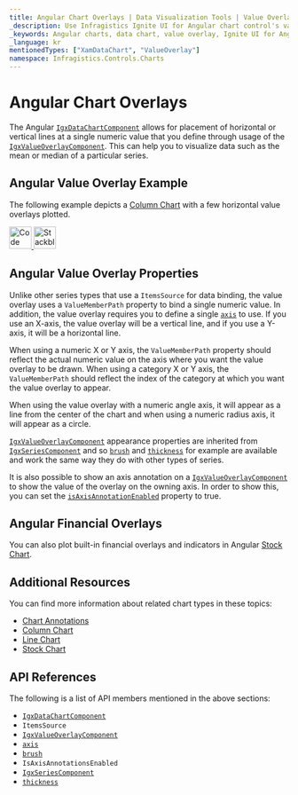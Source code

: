 ```yaml
---
title: Angular Chart Overlays | Data Visualization Tools | Value Overlay | Infragistics
_description: Use Infragistics Ignite UI for Angular chart control's value overlay feature to place horizontal or vertical lines at a single numeric value. Learn about our Ignite UI for Angular graph types!
_keywords: Angular charts, data chart, value overlay, Ignite UI for Angular, Infragistics
_language: kr
mentionedTypes: ["XamDataChart", "ValueOverlay"]
namespace: Infragistics.Controls.Charts
---
```


# Angular Chart Overlays

The Angular [`IgxDataChartComponent`]({environment:dvApiBaseUrl}/products/ignite-ui-angular/api/docs/typescript/latest/classes/igxdatachartcomponent.html) allows for placement of horizontal or vertical lines at a single numeric value that you define through usage of the [`IgxValueOverlayComponent`]({environment:dvApiBaseUrl}/products/ignite-ui-angular/api/docs/typescript/latest/classes/igxvalueoverlaycomponent.html). This can help you to visualize data such as the mean or median of a particular series.

## Angular Value Overlay Example

The following example depicts a [Column Chart](../types/column-chart.md) with a few horizontal value overlays plotted.

<code-view style="height: 600px"
           data-demos-base-url="{environment:dvDemosBaseUrl}"
           iframe-src="{environment:dvDemosBaseUrl}/charts/data-chart-series-value-overlay"
           alt="Angular Value Overlay Example"
           github-src="charts/data-chart/series-value-overlay">
</code-view>

<html lang="en" xmlns="http://www.w3.org/1999/xhtml">
    <body>
      <a target="_blank" href="https://codesandbox.io/s/github/IgniteUI/igniteui-angular-examples/tree/master/samples/charts/data-chart/series-value-overlay?fontsize=14&hidenavigation=1&theme=dark&view=preview&file=/src/app.component.html" rel="noopener noreferrer">
            <img height="40px" style="border-radius: 0rem; max-width: 100%;" alt="Code Sandbox" src="https://static.infragistics.com/xplatform/images/browsers/open-sandbox.png"/>
        </a>
        <a target="_blank" href="https://stackblitz.com/github/IgniteUI/igniteui-angular-examples/tree/master/samples/charts/data-chart/series-value-overlay?file=src%2Fapp.component.html" rel="noopener noreferrer">
            <img height="40px" style="border-radius: 0rem; max-width: 100%;" alt="Stackblitz" src="https://static.infragistics.com/xplatform/images/browsers/open-stackblitz.png"/>
        </a>
    </body>
</html>

<div class="divider--half"></div>

## Angular Value Overlay Properties

Unlike other series types that use a `ItemsSource` for data binding, the value overlay uses a `ValueMemberPath` property to bind a single numeric value. In addition, the value overlay requires you to define a single [`axis`]({environment:dvApiBaseUrl}/products/ignite-ui-angular/api/docs/typescript/latest/classes/igxvalueoverlaycomponent.html#axis) to use. If you use an X-axis, the value overlay will be a vertical line, and if you use a Y-axis, it will be a horizontal line.

When using a numeric X or Y axis, the `ValueMemberPath` property should reflect the actual numeric value on the axis where you want the value overlay to be drawn. When using a category X or Y axis, the `ValueMemberPath` should reflect the index of the category at which you want the value overlay to appear.

When using the value overlay with a numeric angle axis, it will appear as a line from the center of the chart and when using a numeric radius axis, it will appear as a circle.

[`IgxValueOverlayComponent`]({environment:dvApiBaseUrl}/products/ignite-ui-angular/api/docs/typescript/latest/classes/igxvalueoverlaycomponent.html) appearance properties are inherited from [`IgxSeriesComponent`]({environment:dvApiBaseUrl}/products/ignite-ui-angular/api/docs/typescript/latest/classes/igxseriescomponent.html) and so [`brush`]({environment:dvApiBaseUrl}/products/ignite-ui-angular/api/docs/typescript/latest/classes/igxseriescomponent.html#brush) and [`thickness`]({environment:dvApiBaseUrl}/products/ignite-ui-angular/api/docs/typescript/latest/classes/igxseriescomponent.html#thickness) for example are available and work the same way they do with other types of series.

It is also possible to show an axis annotation on a [`IgxValueOverlayComponent`]({environment:dvApiBaseUrl}/products/ignite-ui-angular/api/docs/typescript/latest/classes/igxvalueoverlaycomponent.html) to show the value of the overlay on the owning axis. In order to show this, you can set the [`isAxisAnnotationEnabled`]({environment:dvApiBaseUrl}/products/ignite-ui-angular/api/docs/typescript/latest/classes/igxvalueoverlaycomponent.html#isaxisannotationenabled) property to true.

## Angular Financial Overlays

You can also plot built-in financial overlays and indicators in Angular [Stock Chart](../types/stock-chart.md).

## Additional Resources

You can find more information about related chart types in these topics:

-   [Chart Annotations](chart-annotations.md)
-   [Column Chart](../types/area-chart.md)
-   [Line Chart](../types/line-chart.md)
-   [Stock Chart](../types/stock-chart.md)

## API References

The following is a list of API members mentioned in the above sections:

-   [`IgxDataChartComponent`]({environment:dvApiBaseUrl}/products/ignite-ui-angular/api/docs/typescript/latest/classes/igxdatachartcomponent.html)
-   `ItemsSource`
-   [`IgxValueOverlayComponent`]({environment:dvApiBaseUrl}/products/ignite-ui-angular/api/docs/typescript/latest/classes/igxvalueoverlaycomponent.html)
-   [`axis`]({environment:dvApiBaseUrl}/products/ignite-ui-angular/api/docs/typescript/latest/classes/igxvalueoverlaycomponent.html#axis)
-   [`brush`]({environment:dvApiBaseUrl}/products/ignite-ui-angular/api/docs/typescript/latest/classes/igxseriescomponent.html#brush)
-   `IsAxisAnnotationsEnabled`
-   [`IgxSeriesComponent`]({environment:dvApiBaseUrl}/products/ignite-ui-angular/api/docs/typescript/latest/classes/igxseriescomponent.html)
-   [`thickness`]({environment:dvApiBaseUrl}/products/ignite-ui-angular/api/docs/typescript/latest/classes/igxseriescomponent.html#thickness)

